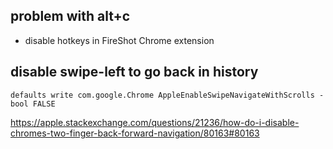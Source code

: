 ## problem with alt+c

- disable hotkeys in FireShot Chrome extension

## disable swipe-left to go back in history

`defaults write com.google.Chrome AppleEnableSwipeNavigateWithScrolls -bool FALSE`

https://apple.stackexchange.com/questions/21236/how-do-i-disable-chromes-two-finger-back-forward-navigation/80163#80163
